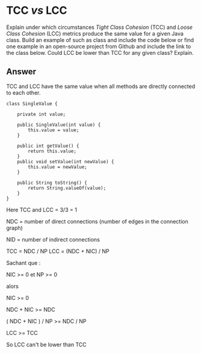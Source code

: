 # TCC *vs* LCC

Explain under which circumstances *Tight Class Cohesion* (TCC) and *Loose Class Cohesion* (LCC) metrics produce the same value for a given Java class. Build an example of such as class and include the code below or find one example in an open-source project from Github and include the link to the class below. Could LCC be lower than TCC for any given class? Explain.

## Answer

TCC and LCC have the same value when all methods are directly connected to each other.
```java=
class SingleValue {

    private int value;

    public SingleValue(int value) {
        this.value = value;
    }
    
    public int getValue() {
        return this.value;
    }
    public void setValue(int newValue) {
        this.value = newValue;
    }

    public String toString() {
        return String.valueOf(value);
    }
}
```
Here TCC and LCC = 3/3 = 1

NDC = number of direct connections (number of edges in the connection graph)

NID = number of indirect connections

TCC = NDC / NP
LCC = (NDC + NIC) / NP

Sachant que :

NIC >= 0 et NP >= 0

alors

NIC >= 0

NDC + NIC >= NDC

( NDC + NIC ) / NP >= NDC / NP

LCC >= TCC

So LCC can't be lower than TCC



